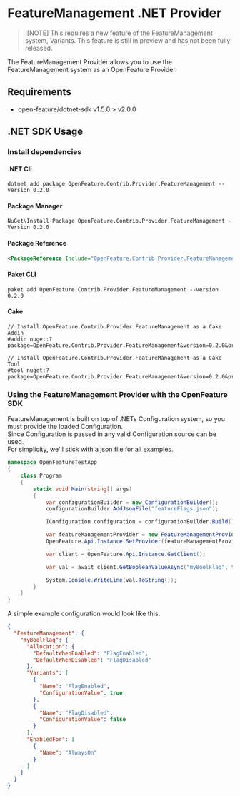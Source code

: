 # FeatureManagement .NET Provider
> ![NOTE] 
> This requires a new feature of the FeatureManagement system, Variants. This feature is still in preview and has not been fully released.

The FeatureManagement Provider allows you to use the FeatureManagement system as an OpenFeature Provider.

## Requirements

- open-feature/dotnet-sdk v1.5.0 > v2.0.0

## .NET SDK Usage

### Install dependencies
<!--- {x-release-please-start-version} -->

#### .NET Cli

```shell
dotnet add package OpenFeature.Contrib.Provider.FeatureManagement --version 0.2.0
```

#### Package Manager

```shell
NuGet\Install-Package OpenFeature.Contrib.Provider.FeatureManagement -Version 0.2.0
```

#### Package Reference

```xml
<PackageReference Include="OpenFeature.Contrib.Provider.FeatureManagement" Version="0.2.0" />
```

#### Paket CLI
```shell
paket add OpenFeature.Contrib.Provider.FeatureManagement --version 0.2.0
```

#### Cake

```shell
// Install OpenFeature.Contrib.Provider.FeatureManagement as a Cake Addin
#addin nuget:?package=OpenFeature.Contrib.Provider.FeatureManagement&version=0.2.0&prerelease

// Install OpenFeature.Contrib.Provider.FeatureManagement as a Cake Tool
#tool nuget:?package=OpenFeature.Contrib.Provider.FeatureManagement&version=0.2.0&prerelease
```
<!--- {x-release-please-end} -->

### Using the FeatureManagement Provider with the OpenFeature SDK

FeatureManagement is built on top of .NETs Configuration system, so you must provide the loaded Configuration.  
Since Configuration is passed in any valid Configuration source can be used.  
For simplicity, we'll stick with a json file for all examples.  

```csharp
namespace OpenFeatureTestApp
{
    class Program
    {
        static void Main(string[] args)
        {
            var configurationBuilder = new ConfigurationBuilder();
            configurationBuilder.AddJsonFile("featureFlags.json");

            IConfiguration configuration = configurationBuilder.Build();

            var featureManagementProvider = new FeatureManagementProvider(configuration);
            OpenFeature.Api.Instance.SetProvider(featureManagementProvider);

            var client = OpenFeature.Api.Instance.GetClient();

            var val = await client.GetBooleanValueAsync("myBoolFlag", false, null);

            System.Console.WriteLine(val.ToString());
        }
    }
}
```

A simple example configuration would look like this.

```json
{
  "FeatureManagement": {
    "myBoolFlag": {
      "Allocation": {
        "DefaultWhenEnabled": "FlagEnabled",
        "DefaultWhenDisabled": "FlagDisabled"
      },
      "Variants": [
        {
          "Name": "FlagEnabled",
          "ConfigurationValue": true
        },
        {
          "Name": "FlagDisabled",
          "ConfigurationValue": false
        }
      ],
      "EnabledFor": [
        {
          "Name": "AlwaysOn"
        }
      ]
    }
  }
}
```
